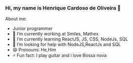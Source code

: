 ### Hi, my name is Henrique Cardoso de Oliveira 👋

About me:

- Junior programmer
- 🔭 I’m currently working at Smiles, Mathex
- 🌱 I’m currently learning ReactJS, JS, CSS, NodeJs, SQL
- 🤔 I’m looking for help with NodeJS,ReactJs and SQL
- 😄 Pronouns: He,Him
- ⚡ Fun fact: I play guitar and i love Bossa nova
